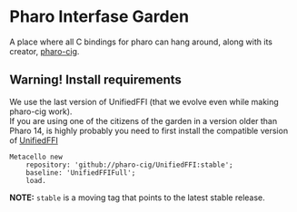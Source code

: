 # Pharo Interfase Garden
A place where all C bindings for pharo can hang around, along with its creator, [pharo-cig](https://github.com/pharo-cig/pharo-cig).

## Warning! Install requirements 
We use the last version of UnifiedFFI (that we evolve even while making pharo-cig work).   
If you are using one of the citizens of the garden in a version older than Pharo 14, is highly probably 
you need to first install the compatible version of [UnifiedFFI](https://github.com/pharo-cig/UnifiedFFI)

```smalltalk
Metacello new
	repository: 'github://pharo-cig/UnifiedFFI:stable';
	baseline: 'UnifiedFFIFull';
	load.
```

**NOTE:** `stable` is a moving tag that points to the latest stable release.
